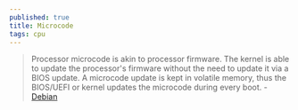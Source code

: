 ```yaml
---
published: true
title: Microcode
tags: cpu
---
```

> Processor microcode is akin to processor firmware. The kernel is able to update the processor's firmware without the need to update it via a BIOS update. A microcode update is kept in volatile memory, thus the BIOS/UEFI or kernel updates the microcode during every boot. - [Debian](https://wiki.debian.org/Microcode)
